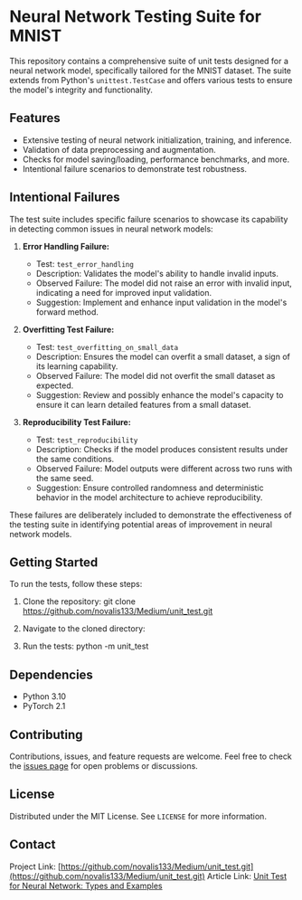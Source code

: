 # Neural Network Testing Suite for MNIST

This repository contains a comprehensive suite of unit tests designed for a neural network model, specifically tailored for the MNIST dataset. The suite extends from Python's `unittest.TestCase` and offers various tests to ensure the model's integrity and functionality.

## Features

- Extensive testing of neural network initialization, training, and inference.
- Validation of data preprocessing and augmentation.
- Checks for model saving/loading, performance benchmarks, and more.
- Intentional failure scenarios to demonstrate test robustness.

## Intentional Failures

The test suite includes specific failure scenarios to showcase its capability in detecting common issues in neural network models:

1. **Error Handling Failure:**
   - Test: `test_error_handling`
   - Description: Validates the model's ability to handle invalid inputs.
   - Observed Failure: The model did not raise an error with invalid input, indicating a need for improved input validation.
   - Suggestion: Implement and enhance input validation in the model's forward method.

2. **Overfitting Test Failure:**
   - Test: `test_overfitting_on_small_data`
   - Description: Ensures the model can overfit a small dataset, a sign of its learning capability.
   - Observed Failure: The model did not overfit the small dataset as expected.
   - Suggestion: Review and possibly enhance the model's capacity to ensure it can learn detailed features from a small dataset.

3. **Reproducibility Test Failure:**
   - Test: `test_reproducibility`
   - Description: Checks if the model produces consistent results under the same conditions.
   - Observed Failure: Model outputs were different across two runs with the same seed.
   - Suggestion: Ensure controlled randomness and deterministic behavior in the model architecture to achieve reproducibility.

These failures are deliberately included to demonstrate the effectiveness of the testing suite in identifying potential areas of improvement in neural network models.

## Getting Started

To run the tests, follow these steps:

1. Clone the repository:
git clone https://github.com/novalis133/Medium/unit_test.git

2. Navigate to the cloned directory:

3. Run the tests:
python -m unit_test


## Dependencies

- Python 3.10
- PyTorch 2.1


## Contributing

Contributions, issues, and feature requests are welcome. Feel free to check the [issues page](https://github.com/novalis133/Medium/issues) for open problems or discussions.

## License

Distributed under the MIT License. See `LICENSE` for more information.

## Contact

Project Link: [https://github.com/novalis133/Medium/unit_test.git](https://github.com/novalis133/Medium/unit_test.git)
Article Link: [Unit Test for Neural Network: Types and Examples]([https://github.com/novalis133/Medium/unit_test.git](https://medium.com/gitconnected/unit-test-for-neural-network-types-and-examples-022504afcaf2)https://medium.com/gitconnected/unit-test-for-neural-network-types-and-examples-022504afcaf2)


